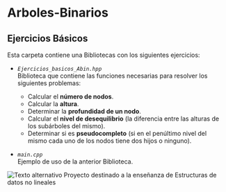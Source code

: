 # Arboles-Binarios
## Ejercicios Básicos

Esta carpeta contiene una Bibliotecas con los siguientes ejercicios:
  
  * *`Ejercicios_basicos_Abin.hpp`*  
      Biblioteca que contiene las funciones necesarias para resolver los siguientes problemas:  
      * Calcular el **número de nodos**.  
      * Calcular la **altura**.  
      * Determinar la **profundidad de un nodo**.    
      * Calcular el **nivel de desequilibrio** (la diferencia entre las alturas de los subárboles del mismo).  
      * Determinar si es **pseudocompleto** (si en el penúltimo nivel del mismo cada uno de los nodos tiene dos hijos o ninguno).  
      
  * *`main.cpp`*  
      Ejemplo de uso de la anterior Biblioteca.
   
![Texto alternativo](http://img.fenixzone.net/i/lmTtJ8j.jpeg)
Proyecto destinado a la enseñanza de Estructuras de datos no lineales
